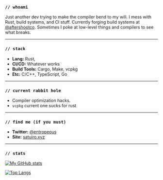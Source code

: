 ### `// whoami`

Just another dev trying to make the compiler bend to my will. I mess with Rust, build systems, and CI stuff. Currently forging build systems at [@aftershootco](https://github.com/aftershootco). Sometimes I poke at low-level things and compilers to see what breaks.

---

### `// stack`

*   **Lang:** Rust, 
*   **CI/CD:** Whatever works
*   **Build Tools:** Cargo, Make, vcpkg 
*   **Etc:** C/C++, TypeScript, Go

---

### `// current rabbit hole`

*   Compiler optimization hacks.
*   `vcpkg` current one sucks for rust 

---

### `// find me (if you must)`

*   **Twitter:** [@entropeous](https://twitter.com/entropeous)
*   **Site:** [satuiro.xyz](https://satuiro.xyz)

---

### `// stats`

[![My GitHub stats](https://github-readme-stats.vercel.app/api?username=mohakco&show_icons=true&theme=radical)](https://github.com/anuraghazra/github-readme-stats)

[![Top Langs](https://github-readme-stats.vercel.app/api/top-langs/?username=mohakco&layout=compact&theme=radical)](https://github.com/anuraghazra/github-readme-stats)
